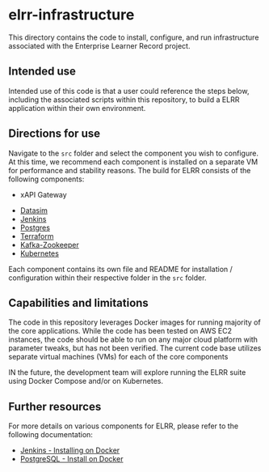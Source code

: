 # elrr-infrastructure

This directory contains the code to install, configure, and run infrastructure associated with the Enterprise Learner Record project.

## Intended use

Intended use of this code is that a user could reference the steps below, including the associated scripts within this repository, to build a ELRR application within their own environment.

## Directions for use

Navigate to the `src` folder and select the component you wish to configure. At this time, we recommend each component is installed on a separate VM for performance and stability reasons. The build for ELRR consists of the following components:
- xAPI Gateway
* [Datasim](https://github.com/US-ELRR/elrr-infrastructure/tree/main/src/datasim)
* [Jenkins](https://github.com/US-ELRR/elrr-infrastructure/blob/main/src/jenkins/README.md)
* [Postgres](https://github.com/US-ELRR/elrr-infrastructure/blob/main/src/postgres/README.md)
* [Terraform](https://github.com/US-ELRR/elrr-infrastructure/blob/main/src/terraform/README.md)
* [Kafka-Zookeeper](https://github.com/US-ELRR/elrr-infrastructure/blob/main/src/kafka-zookeeper/README.md)
* [Kubernetes](https://github.com/US-ELRR/elrr-infrastructure/blob/main/src/kubernetes/README.md)

Each component contains its own file and README for installation / configuration within their respective folder in the `src` folder.

## Capabilities and limitations

The code in this repository leverages Docker images for running majority of the core applications. While the code has been tested on AWS EC2 instances, the code should be able to run on any major cloud platform with parameter tweaks, but has not been verified. The current code base utilizes separate virtual machines (VMs) for each of the core components

IN the future, the development team will explore running the ELRR suite using Docker Compose and/or on Kubernetes.

## Further resources

For more details on various components for ELRR, please refer to the following documentation:
* [Jenkins - Installing on Docker](https://www.jenkins.io/doc/book/installing/docker/)
* [PostgreSQL - Install on Docker](https://docs.docker.com/engine/examples/postgresql_service/)

